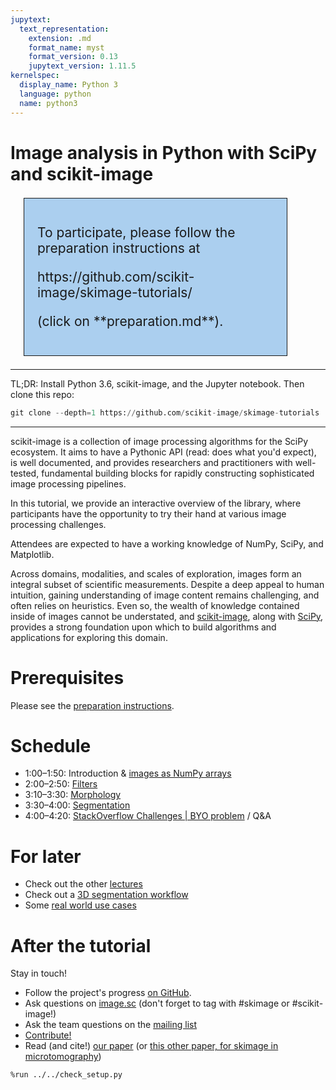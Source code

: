 ```yaml
---
jupytext:
  text_representation:
    extension: .md
    format_name: myst
    format_version: 0.13
    jupytext_version: 1.11.5
kernelspec:
  display_name: Python 3
  language: python
  name: python3
---
```


# Image analysis in Python with SciPy and scikit-image

<div style="border: solid 1px; background: #abcfef; font-size: 150%; padding: 1em; margin: 1em; width: 75%;">

<p>To participate, please follow the preparation instructions at</p>
<p>https://github.com/scikit-image/skimage-tutorials/</p>
<p>(click on **preparation.md**).</p>

</div>

<hr/>
TL;DR: Install Python 3.6, scikit-image, and the Jupyter notebook.  Then clone this repo:

```python
git clone --depth=1 https://github.com/scikit-image/skimage-tutorials
```
<hr/>

scikit-image is a collection of image processing algorithms for the
SciPy ecosystem.  It aims to have a Pythonic API (read: does what you'd expect), 
is well documented, and provides researchers and practitioners with well-tested,
fundamental building blocks for rapidly constructing sophisticated image
processing pipelines.

In this tutorial, we provide an interactive overview of the library,
where participants have the opportunity to try their hand at various
image processing challenges.

Attendees are expected to have a working knowledge of NumPy, SciPy, and Matplotlib.

Across domains, modalities, and scales of exploration, images form an integral subset of scientific measurements. Despite a deep appeal to human intuition, gaining understanding of image content remains challenging, and often relies on heuristics. Even so, the wealth of knowledge contained inside of images cannot be understated, and <a href="http://scikit-image.org">scikit-image</a>, along with <a href="http://scipy.org">SciPy</a>, provides a strong foundation upon which to build algorithms and applications for exploring this domain.


# Prerequisites

Please see the [preparation instructions](https://github.com/scikit-image/skimage-tutorials/blob/main/preparation.md).

# Schedule

- 1:00–1:50: Introduction & [images as NumPy arrays](../../lectures/00_images_are_arrays.ipynb)
- 2:00–2:50: [Filters](../../lectures/1_image_filters.ipynb)
- 3:10–3:30: [Morphology](../../lectures/3_morphological_operations.ipynb)
- 3:30–4:00: [Segmentation](../../lectures/4_segmentation.ipynb)
- 4:00–4:20: [StackOverflow Challenges | BYO problem](../../lectures/stackoverflow_challenges.ipynb) / Q&A

# For later

- Check out the other [lectures](../../lectures)
- Check out a [3D segmentation workflow](../../lectures/three_dimensional_image_processing.ipynb)
- Some [real world use cases](http://bit.ly/skimage_real_world)


# After the tutorial

Stay in touch!

- Follow the project's progress [on GitHub](https://github.com/scikit-image/scikit-image).
- Ask questions on [image.sc](https://forum.image.sc) (don't forget to tag with #skimage or #scikit-image!)
- Ask the team questions on the [mailing list](https://mail.python.org/mailman/listinfo/scikit-image)
- [Contribute!](http://scikit-image.org/docs/dev/contribute.html)
- Read (and cite!) [our paper](https://peerj.com/articles/453/) (or [this other paper, for skimage in microtomography](https://ascimaging.springeropen.com/articles/10.1186/s40679-016-0031-0))

```{code-cell} ipython3
%run ../../check_setup.py
```
